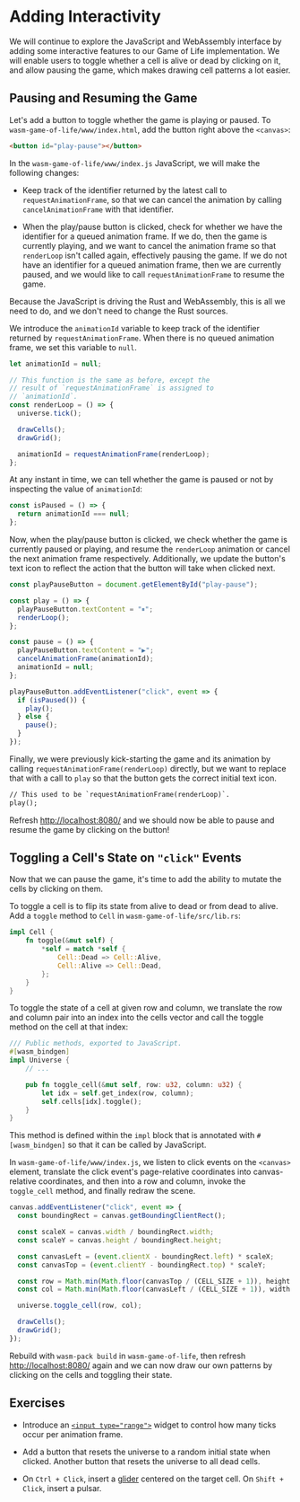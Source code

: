 # Adding Interactivity

We will continue to explore the JavaScript and WebAssembly interface by adding
some interactive features to our Game of Life implementation. We will enable
users to toggle whether a cell is alive or dead by clicking on it, and
allow pausing the game, which makes drawing cell patterns a lot easier.

## Pausing and Resuming the Game

Let's add a button to toggle whether the game is playing or paused. To
`wasm-game-of-life/www/index.html`, add the button right above the `<canvas>`:

```html
<button id="play-pause"></button>
```

In the `wasm-game-of-life/www/index.js` JavaScript, we will make the following
changes:

* Keep track of the identifier returned by the latest call to
  `requestAnimationFrame`, so that we can cancel the animation by calling
  `cancelAnimationFrame` with that identifier.

* When the play/pause button is clicked, check for whether we have the
  identifier for a queued animation frame. If we do, then the game is currently
  playing, and we want to cancel the animation frame so that `renderLoop` isn't
  called again, effectively pausing the game. If we do not have an identifier
  for a queued animation frame, then we are currently paused, and we would like
  to call `requestAnimationFrame` to resume the game.

Because the JavaScript is driving the Rust and WebAssembly, this is all we need
to do, and we don't need to change the Rust sources.

We introduce the `animationId` variable to keep track of the identifier returned
by `requestAnimationFrame`. When there is no queued animation frame, we set this
variable to `null`.

```js
let animationId = null;

// This function is the same as before, except the
// result of `requestAnimationFrame` is assigned to
// `animationId`.
const renderLoop = () => {
  universe.tick();

  drawCells();
  drawGrid();

  animationId = requestAnimationFrame(renderLoop);
};
```

At any instant in time, we can tell whether the game is paused or not by
inspecting the value of `animationId`:

```js
const isPaused = () => {
  return animationId === null;
};
```

Now, when the play/pause button is clicked, we check whether the game is
currently paused or playing, and resume the `renderLoop` animation or cancel the
next animation frame respectively. Additionally, we update the button's text
icon to reflect the action that the button will take when clicked next.

```js
const playPauseButton = document.getElementById("play-pause");

const play = () => {
  playPauseButton.textContent = "⏸";
  renderLoop();
};

const pause = () => {
  playPauseButton.textContent = "▶";
  cancelAnimationFrame(animationId);
  animationId = null;
};

playPauseButton.addEventListener("click", event => {
  if (isPaused()) {
    play();
  } else {
    pause();
  }
});
```

Finally, we were previously kick-starting the game and its animation by calling
`requestAnimationFrame(renderLoop)` directly, but we want to replace that with a
call to `play` so that the button gets the correct initial text icon.

```diff
// This used to be `requestAnimationFrame(renderLoop)`.
play();
```

Refresh [http://localhost:8080/](http://localhost:8080/) and we should now be
able to pause and resume the game by clicking on the button!

## Toggling a Cell's State on `"click"` Events

Now that we can pause the game, it's time to add the ability to mutate the cells
by clicking on them.

To toggle a cell is to flip its state from alive to dead or from dead to
alive. Add a `toggle` method to `Cell` in `wasm-game-of-life/src/lib.rs`:

```rust
impl Cell {
    fn toggle(&mut self) {
        *self = match *self {
            Cell::Dead => Cell::Alive,
            Cell::Alive => Cell::Dead,
        };
    }
}
```

To toggle the state of a cell at given row and column, we translate the row and
column pair into an index into the cells vector and call the toggle method on
the cell at that index:

```rust
/// Public methods, exported to JavaScript.
#[wasm_bindgen]
impl Universe {
    // ...

    pub fn toggle_cell(&mut self, row: u32, column: u32) {
        let idx = self.get_index(row, column);
        self.cells[idx].toggle();
    }
}
```

This method is defined within the `impl` block that is annotated with
`#[wasm_bindgen]` so that it can be called by JavaScript.

In `wasm-game-of-life/www/index.js`, we listen to click events on the `<canvas>`
element, translate the click event's page-relative coordinates into
canvas-relative coordinates, and then into a row and column, invoke the
`toggle_cell` method, and finally redraw the scene.

```js
canvas.addEventListener("click", event => {
  const boundingRect = canvas.getBoundingClientRect();

  const scaleX = canvas.width / boundingRect.width;
  const scaleY = canvas.height / boundingRect.height;

  const canvasLeft = (event.clientX - boundingRect.left) * scaleX;
  const canvasTop = (event.clientY - boundingRect.top) * scaleY;

  const row = Math.min(Math.floor(canvasTop / (CELL_SIZE + 1)), height - 1);
  const col = Math.min(Math.floor(canvasLeft / (CELL_SIZE + 1)), width - 1);

  universe.toggle_cell(row, col);

  drawCells();
  drawGrid();
});
```

Rebuild with `wasm-pack build` in `wasm-game-of-life`, then refresh
[http://localhost:8080/](http://localhost:8080/) again and we can now draw our
own patterns by clicking on the cells and toggling their state.

## Exercises

* Introduce an [`<input type="range">`][input-range] widget to control how many
  ticks occur per animation frame.

* Add a button that resets the universe to a random initial state when
  clicked. Another button that resets the universe to all dead cells.

* On `Ctrl + Click`, insert a
  [glider](https://en.wikipedia.org/wiki/Glider_(Conway%27s_Life)) centered on
  the target cell. On `Shift + Click`, insert a pulsar.

[input-range]: https://developer.mozilla.org/en-US/docs/Web/HTML/Element/input/range

